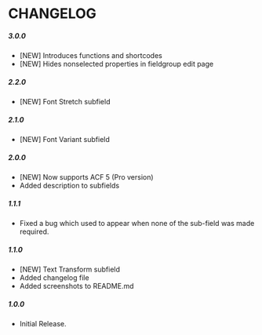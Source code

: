 # CHANGELOG

##### 3.0.0
* [NEW] Introduces functions and shortcodes
* [NEW] Hides nonselected properties in fieldgroup edit page

##### 2.2.0
* [NEW] Font Stretch subfield

##### 2.1.0
* [NEW] Font Variant subfield

##### 2.0.0
* [NEW] Now supports ACF 5 (Pro version)
* Added description to subfields

##### 1.1.1
* Fixed a bug which used to appear when none of the sub-field was made required.

##### 1.1.0
* [NEW] Text Transform subfield
* Added changelog file
* Added screenshots to README.md

##### 1.0.0
* Initial Release.
